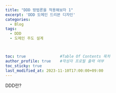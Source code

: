 ```yaml
---
title: "DDD 방법론을 적용해보자 1"
excerpt: 'DDD 도메인 드리븐 디자인'
categories:
  - Blog
tags:
  - DDD
  - 도메인 주도 설계



toc: true               #Table Of Contents 목차 
author_profile: true    #작성자 프로필 출력 여부
toc_sticky: true
last_modified_at: 2023-11-10T17:00:00+09:00
---
```


DDD란?
